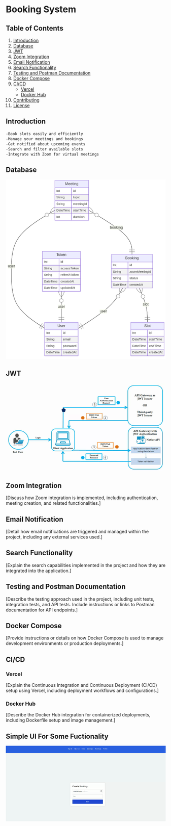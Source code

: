 # Booking System

## Table of Contents

1. [Introduction](#introduction)
2. [Database](#database)
3. [JWT](#jwt)
4. [Zoom Integration](#zoom-integration)
5. [Email Notification](#email-notification)
6. [Search Functionality](#search-functionality)
7. [Testing and Postman Documentation](#testing-and-postman-documentation)
8. [Docker Compose](#docker-compose)
9. [CI/CD](#ci-cd)
    - [Vercel](#vercel)
    - [Docker Hub](#docker-hub)
10. [Contributing](#contributing)
11. [License](#license)

## Introduction

    -Book slots easily and efficiently
    -Manage your meetings and bookings
    -Get notified about upcoming events
    -Search and filter available slots
    -Integrate with Zoom for virtual meetings

## Database

![erd](docs/erd.png)

## JWT

![JWT](docs/jwt.gif
)

## Zoom Integration

[Discuss how Zoom integration is implemented, including authentication, meeting creation, and related functionalities.]

## Email Notification

[Detail how email notifications are triggered and managed within the project, including any external services used.]

## Search Functionality

[Explain the search capabilities implemented in the project and how they are integrated into the application.]

## Testing and Postman Documentation

[Describe the testing approach used in the project, including unit tests, integration tests, and API tests. Include instructions or links to Postman documentation for API endpoints.]

## Docker Compose

[Provide instructions or details on how Docker Compose is used to manage development environments or production deployments.]

## CI/CD

### Vercel

[Explain the Continuous Integration and Continuous Deployment (CI/CD) setup using Vercel, including deployment workflows and configurations.]

### Docker Hub

[Describe the Docker Hub integration for containerized deployments, including Dockerfile setup and image management.]

## Simple UI For Some Fuctionality
![bookings](docs/bookings.gif)